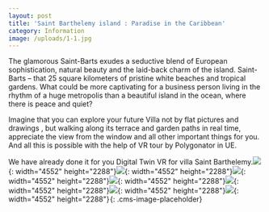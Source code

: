 ```yaml
---
layout: post
title: 'Saint Barthelemy island : Paradise in the Caribbean'
category: Information
image: /uploads/1-1.jpg
---
```


The glamorous Saint-Barts exudes a seductive blend of European sophistication, natural beauty and the laid-back charm of the island. Saint- Barts – that 25 square kilometers of pristine white beaches and tropical gardens. What could be more captivating for a business person living in the rhythm of a huge metropolis than a beautiful island in the ocean, where there is peace and quiet?&nbsp;

Imagine that you can explore your future Villa not by flat pictures and drawings , but walking along its terrace and garden paths in real time, appreciate the view from the window and all other important things for you. And all this is possible with the help of VR tour by Polygonator in UE.

We have already done it for you Digital Twin VR for villa Saint Barthelemy.![](/uploads/highresscreenshot00008.png){: width="4552" height="2288"}![](/uploads/highresscreenshot00005.png){: width="4552" height="2288"}![](/uploads/highresscreenshot00004.png){: width="4552" height="2288"}![](/uploads/2-1.jpg){: width="4552" height="2288"}![](/uploads/3-1.jpg){: width="4552" height="2288"}![](/uploads/4-1.jpg){: width="4552" height="2288"}![](/uploads/highresscreenshot00010.png){: width="4552" height="2288"}![](data:image/png;base64,iVBORw0KGgoAAAANSUhEUgAAAAEAAAABCAYAAAAfFcSJAAAADUlEQVQYV2P4////fwAJ+wP9BUNFygAAAABJRU5ErkJggg==){: .cms-image-placeholder}
